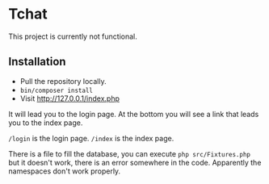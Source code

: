 # Tchat

This project is currently not functional.

## Installation

* Pull the repository locally.
* `bin/composer install`
* Visit http://127.0.0.1/index.php

It will lead you to the login page. At the bottom you will see a link that leads you to the index page.

`/login` is the login page.
`/index` is the index page. 

There is a file to fill the database, you can execute `php src/Fixtures.php` but it doesn't work, there is an error somewhere in the code. Apparently the
namespaces don't work properly.
